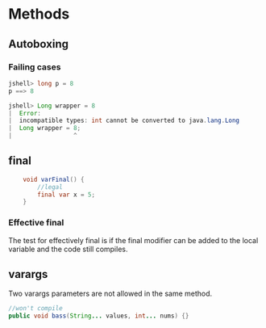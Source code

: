 # Methods
## Autoboxing
### Failing cases
```java
jshell> long p = 8
p ==> 8

jshell> Long wrapper = 8
|  Error:
|  incompatible types: int cannot be converted to java.lang.Long
|  Long wrapper = 8;
|                 ^

```
## final
```java
    void varFinal() {
        //legal
        final var x = 5;
    }
```

### Effective final
The test for effectively final is if the final modifier can be added to the local variable and the code still compiles.
## varargs
Two varargs parameters are not allowed in the same method. 

```java
//won't compile
public void bass(String... values, int... nums) {}
```